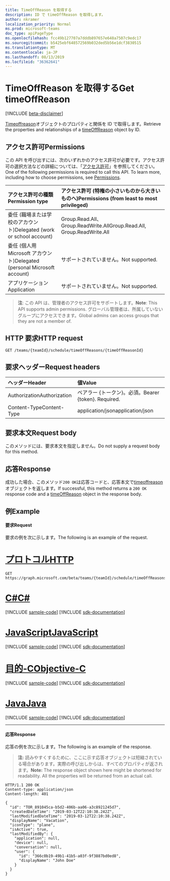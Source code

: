 ```yaml
---
title: TimeOffReason を取得する
description: ID で timeOffReason を取得します。
author: nkramer
localization_priority: Normal
ms.prod: microsoft-teams
doc_type: apiPageType
ms.openlocfilehash: fcc49b127707a7dddb897657e648a7507c9edc17
ms.sourcegitcommit: b5425ebf648572569b032ded5b56e1dcf3830515
ms.translationtype: MT
ms.contentlocale: ja-JP
ms.lasthandoff: 08/13/2019
ms.locfileid: "36362641"
---
```

# <a name="get-timeoffreason"></a><span data-ttu-id="d3c78-103">TimeOffReason を取得する</span><span class="sxs-lookup"><span data-stu-id="d3c78-103">Get timeOffReason</span></span>

[!INCLUDE [beta-disclaimer](../../includes/beta-disclaimer.md)]

<span data-ttu-id="d3c78-104">[Timeoffreason](../resources/timeoffreason.md)オブジェクトのプロパティと関係を ID で取得します。</span><span class="sxs-lookup"><span data-stu-id="d3c78-104">Retrieve the properties and relationships of a [timeOffReason](../resources/timeoffreason.md) object by ID.</span></span>

## <a name="permissions"></a><span data-ttu-id="d3c78-105">アクセス許可</span><span class="sxs-lookup"><span data-stu-id="d3c78-105">Permissions</span></span>

<span data-ttu-id="d3c78-p101">この API を呼び出すには、次のいずれかのアクセス許可が必要です。アクセス許可の選択方法などの詳細については、「[アクセス許可](/graph/permissions-reference)」を参照してください。</span><span class="sxs-lookup"><span data-stu-id="d3c78-p101">One of the following permissions is required to call this API. To learn more, including how to choose permissions, see [Permissions](/graph/permissions-reference).</span></span>

|<span data-ttu-id="d3c78-108">アクセス許可の種類</span><span class="sxs-lookup"><span data-stu-id="d3c78-108">Permission type</span></span>      | <span data-ttu-id="d3c78-109">アクセス許可 (特権の小さいものから大きいものへ)</span><span class="sxs-lookup"><span data-stu-id="d3c78-109">Permissions (from least to most privileged)</span></span>              |
|:--------------------|:---------------------------------------------------------|
|<span data-ttu-id="d3c78-110">委任 (職場または学校のアカウント)</span><span class="sxs-lookup"><span data-stu-id="d3c78-110">Delegated (work or school account)</span></span> | <span data-ttu-id="d3c78-111">Group.Read.All、Group.ReadWrite.All</span><span class="sxs-lookup"><span data-stu-id="d3c78-111">Group.Read.All, Group.ReadWrite.All</span></span>    |
|<span data-ttu-id="d3c78-112">委任 (個人用 Microsoft アカウント)</span><span class="sxs-lookup"><span data-stu-id="d3c78-112">Delegated (personal Microsoft account)</span></span> | <span data-ttu-id="d3c78-113">サポートされていません。</span><span class="sxs-lookup"><span data-stu-id="d3c78-113">Not supported.</span></span>    |
|<span data-ttu-id="d3c78-114">アプリケーション</span><span class="sxs-lookup"><span data-stu-id="d3c78-114">Application</span></span> | <span data-ttu-id="d3c78-115">サポートされていません。</span><span class="sxs-lookup"><span data-stu-id="d3c78-115">Not supported.</span></span> |

> <span data-ttu-id="d3c78-116">**注**: この API は、管理者のアクセス許可をサポートします。</span><span class="sxs-lookup"><span data-stu-id="d3c78-116">**Note**: This API supports admin permissions.</span></span> <span data-ttu-id="d3c78-117">グローバル管理者は、所属していないグループにアクセスできます。</span><span class="sxs-lookup"><span data-stu-id="d3c78-117">Global admins can access groups that they are not a member of.</span></span>

## <a name="http-request"></a><span data-ttu-id="d3c78-118">HTTP 要求</span><span class="sxs-lookup"><span data-stu-id="d3c78-118">HTTP request</span></span>

<!-- { "blockType": "ignored" } -->

```http
GET /teams/{teamId}/schedule/timeOffReasons/{timeOffReasonId}
```

## <a name="request-headers"></a><span data-ttu-id="d3c78-119">要求ヘッダー</span><span class="sxs-lookup"><span data-stu-id="d3c78-119">Request headers</span></span>

| <span data-ttu-id="d3c78-120">ヘッダー</span><span class="sxs-lookup"><span data-stu-id="d3c78-120">Header</span></span>       | <span data-ttu-id="d3c78-121">値</span><span class="sxs-lookup"><span data-stu-id="d3c78-121">Value</span></span> |
|:---------------|:--------|
| <span data-ttu-id="d3c78-122">Authorization</span><span class="sxs-lookup"><span data-stu-id="d3c78-122">Authorization</span></span>  | <span data-ttu-id="d3c78-p103">ベアラー {トークン}。必須。</span><span class="sxs-lookup"><span data-stu-id="d3c78-p103">Bearer {token}. Required.</span></span>  |
| <span data-ttu-id="d3c78-125">Content-Type</span><span class="sxs-lookup"><span data-stu-id="d3c78-125">Content-Type</span></span>  | <span data-ttu-id="d3c78-126">application/json</span><span class="sxs-lookup"><span data-stu-id="d3c78-126">application/json</span></span>  |

## <a name="request-body"></a><span data-ttu-id="d3c78-127">要求本文</span><span class="sxs-lookup"><span data-stu-id="d3c78-127">Request body</span></span>
<span data-ttu-id="d3c78-128">このメソッドには、要求本文を指定しません。</span><span class="sxs-lookup"><span data-stu-id="d3c78-128">Do not supply a request body for this method.</span></span>

## <a name="response"></a><span data-ttu-id="d3c78-129">応答</span><span class="sxs-lookup"><span data-stu-id="d3c78-129">Response</span></span>

<span data-ttu-id="d3c78-130">成功した場合、このメソッド`200 OK`は応答コードと、応答本文で[timeoffreason](../resources/timeoffreason.md)オブジェクトを返します。</span><span class="sxs-lookup"><span data-stu-id="d3c78-130">If successful, this method returns a `200 OK` response code and a [timeOffReason](../resources/timeoffreason.md) object in the response body.</span></span>

## <a name="example"></a><span data-ttu-id="d3c78-131">例</span><span class="sxs-lookup"><span data-stu-id="d3c78-131">Example</span></span>

#### <a name="request"></a><span data-ttu-id="d3c78-132">要求</span><span class="sxs-lookup"><span data-stu-id="d3c78-132">Request</span></span>

<span data-ttu-id="d3c78-133">要求の例を次に示します。</span><span class="sxs-lookup"><span data-stu-id="d3c78-133">The following is an example of the request.</span></span>

# <a name="httptabhttp"></a>[<span data-ttu-id="d3c78-134">プロトコル</span><span class="sxs-lookup"><span data-stu-id="d3c78-134">HTTP</span></span>](#tab/http)
<!-- {
  "blockType": "request",
  "name": "timeoffreason-get"
}-->
```http
GET https://graph.microsoft.com/beta/teams/{teamId}/schedule/timeOffReasons/{timeOffReasonId}
```
# <a name="ctabcsharp"></a>[<span data-ttu-id="d3c78-135">C#</span><span class="sxs-lookup"><span data-stu-id="d3c78-135">C#</span></span>](#tab/csharp)
[!INCLUDE [sample-code](../includes/snippets/csharp/timeoffreason-get-csharp-snippets.md)]
[!INCLUDE [sdk-documentation](../includes/snippets/snippets-sdk-documentation-link.md)]

# <a name="javascripttabjavascript"></a>[<span data-ttu-id="d3c78-136">JavaScript</span><span class="sxs-lookup"><span data-stu-id="d3c78-136">JavaScript</span></span>](#tab/javascript)
[!INCLUDE [sample-code](../includes/snippets/javascript/timeoffreason-get-javascript-snippets.md)]
[!INCLUDE [sdk-documentation](../includes/snippets/snippets-sdk-documentation-link.md)]

# <a name="objective-ctabobjc"></a>[<span data-ttu-id="d3c78-137">目的-C</span><span class="sxs-lookup"><span data-stu-id="d3c78-137">Objective-C</span></span>](#tab/objc)
[!INCLUDE [sample-code](../includes/snippets/objc/timeoffreason-get-objc-snippets.md)]
[!INCLUDE [sdk-documentation](../includes/snippets/snippets-sdk-documentation-link.md)]

# <a name="javatabjava"></a>[<span data-ttu-id="d3c78-138">Java</span><span class="sxs-lookup"><span data-stu-id="d3c78-138">Java</span></span>](#tab/java)
[!INCLUDE [sample-code](../includes/snippets/java/timeoffreason-get-java-snippets.md)]
[!INCLUDE [sdk-documentation](../includes/snippets/snippets-sdk-documentation-link.md)]

---


#### <a name="response"></a><span data-ttu-id="d3c78-139">応答</span><span class="sxs-lookup"><span data-stu-id="d3c78-139">Response</span></span>

<span data-ttu-id="d3c78-140">応答の例を次に示します。</span><span class="sxs-lookup"><span data-stu-id="d3c78-140">The following is an example of the response.</span></span> 

><span data-ttu-id="d3c78-p104">**注:** 読みやすくするために、ここに示す応答オブジェクトは短縮されている場合があります。実際の呼び出しからは、すべてのプロパティが返されます。</span><span class="sxs-lookup"><span data-stu-id="d3c78-p104">**Note:** The response object shown here might be shortened for readability. All the properties will be returned from an actual call.</span></span>
<!-- {
  "blockType": "response",
  "truncated": true,
  "@odata.type": "microsoft.graph.timeOffReason"
} -->

```http
HTTP/1.1 200 OK
Content-type: application/json
Content-length: 401

{
  "id": "TOR_891045ca-b5d2-406b-aa06-a3c8921245d7",
  "createdDateTime": "2019-03-12T22:10:38.242Z",
  "lastModifiedDateTime": "2019-03-12T22:10:38.242Z",
  "displayName": "Vacation",
  "iconType": "plane",
  "isActive": true,
  "lastModifiedBy": {
    "application": null,
    "device": null,
    "conversation": null,
    "user": {
      "id": "366c0b19-49b1-41b5-a03f-9f3887bd0ed8",
      "displayName": "John Doe"
    }
  }
}
```

<!-- uuid: 8fcb5dbc-d5aa-4681-8e31-b001d5168d79
2015-10-25 14:57:30 UTC -->
<!--
{
  "type": "#page.annotation",
  "description": "Get a timeOffReason by id",
  "keywords": "",
  "section": "documentation",
  "tocPath": "",
  "suppressions": [
  ]
}
-->
